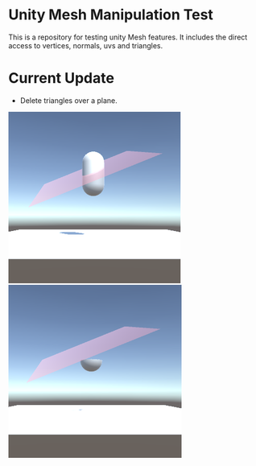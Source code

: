 # Unity Mesh Manipulation Test

This is a repository for testing unity Mesh features. It includes the direct access to vertices, normals, uvs and triangles.

# Current Update

* Delete triangles over a plane.

![before the cut](documents/before.png) ![after the cut](documents/after.png)
